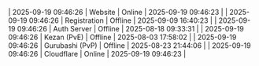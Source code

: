 | 2025-09-19 09:46:26 | Website | Online | 2025-09-19 09:46:23 |
| 2025-09-19 09:46:26 | Registration | Offline | 2025-09-09 16:40:23 |
| 2025-09-19 09:46:26 | Auth Server | Offline | 2025-08-18 09:33:31 |
| 2025-09-19 09:46:26 | Kezan (PvE) | Offline | 2025-08-03 17:58:02 |
| 2025-09-19 09:46:26 | Gurubashi (PvP) | Offline | 2025-08-23 21:44:06 |
| 2025-09-19 09:46:26 | Cloudflare | Online | 2025-09-19 09:46:23 |
